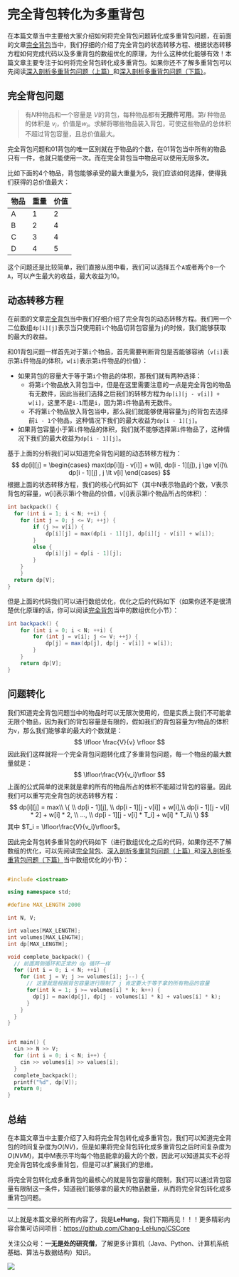 # 完全背包转化为多重背包

在本篇文章当中主要给大家介绍如何将完全背包问题转化成多重背包问题，在前面的文章[完全背包](https://mp.weixin.qq.com/s?__biz=Mzg3ODgyNDgwNg==&mid=2247484544&idx=1&sn=c4de17583010430fa519ecd1703bedea&chksm=cf0c9889f87b119fe5621bacf417b163020dcd8a7c0ed63df94de20ba67ae742b4d86e22ae16&token=883596793&lang=zh_CN#rd)当中，我们仔细的介绍了完全背包的状态转移方程、根据状态转移方程如何完成代码以及多重背包的数组优化的原理，为什么这种优化能够有效！本篇文章主要专注于如何将完全背包转化成多重背包。如果你还不了解多重背包可以先阅读[深入剖析多重背包问题（上篇）](https://mp.weixin.qq.com/s?__biz=Mzg3ODgyNDgwNg==&mid=2247484627&idx=1&sn=ac975cb31ba1af89425558cfe4442258&chksm=cf0c98daf87b11cc4178c55864ba8eeecd741aaa49bde712aca1c5999f7dbbbbd0997beb6cc2&token=1311889589&lang=zh_CN#rd)和[深入剖析多重背包问题（下篇）](https://mp.weixin.qq.com/s?__biz=Mzg3ODgyNDgwNg==&mid=2247484703&idx=1&sn=d0fb3c949b99a803a30a5dd1452d7bce&chksm=cf0c9916f87b10002e32bf8acfa298c1201d33793c80beb538ac099024868373e4c7a5b35a53&token=1311889589&lang=zh_CN#rd)。

## 完全背包问题

>有$N$种物品和一个容量是 $V$的背包，每种物品都有**无限件可用**。第$i$ 种物品的体积是 $v_i$，价值是$w_i$。求解将哪些物品装入背包，可使这些物品的总体积不超过背包容量，且总价值最大。

完全背包问题和01背包的唯一区别就在于物品的个数，在01背包当中所有的物品只有一件，也就只能使用一次。而在完全背包当中物品可以使用无限多次。

比如下面的4个物品，背包能够承受的最大重量为5，我们应该如何选择，使得我们获得的总价值最大：

| 物品 | 重量 | 价值 |
| ---- | ---- | ---- |
| A    | 1    | 2    |
| B    | 2    | 4    |
| C    | 3    | 4    |
| D    | 4    | 5    |

这个问题还是比较简单，我们直接从图中看，我们可以选择五个`A`或者两个`B`一个`A`，可以产生最大的收益，最大收益为10。

## 动态转移方程

在前面的文章[完全背包](https://mp.weixin.qq.com/s?__biz=Mzg3ODgyNDgwNg==&mid=2247484544&idx=1&sn=c4de17583010430fa519ecd1703bedea&chksm=cf0c9889f87b119fe5621bacf417b163020dcd8a7c0ed63df94de20ba67ae742b4d86e22ae16&token=883596793&lang=zh_CN#rd)当中我们仔细介绍了完全背包的动态转移方程。我们用一个二位数组`dp[i][j]`表示当只使用前`i`个物品切背包容量为`j`的时候，我们能够获取的最大的收益。

和01背包问题一样首先对于第`i`个物品，首先需要判断背包是否能够容纳（`v[i]`表示第`i`件物品的体积，`w[i]`表示第`i`件物品的价值）：

- 如果背包的容量大于等于第`i`个物品的体积，那我们就有两种选择：
  - 将第`i`个物品放入背包当中，但是在这里需要注意的一点是完全背包的物品有无数件，因此当我们选择之后我们的转移方程为`dp[i][j - v[i]] + w[i]`，这里不是`i-1`而是`i`，因为第`i`件物品有无数件。
  - 不将第`i`个物品放入背包当中，那么我们就能够使用容量为`j`的背包去选择前`i - 1`个物品，这种情况下我们的最大收益为`dp[i - 1][j]`。
- 如果背包容量小于第`i`件物品的体积，我们就不能够选择第`i`件物品了，这种情况下我们的最大收益为`dp[i - 1][j]`。

基于上面的分析我们可以知道完全背包问题的动态转移方程为：
$$
dp[i][j] = \begin{cases}
max(dp[i][j - v[i]] + w[i], dp[i - 1][j]), j \ge v[i]\\
dp[i - 1][j] , j \lt v[i]
\end{cases}
$$
根据上面的状态转移方程，我们的核心代码如下（其中N表示物品的个数，V表示背包的容量，w[i]表示第i个物品的价值，v[i]表示第i个物品所占的体积）：

```c++
int backpack() {
  for (int i = 1; i < N; ++i) {
    for (int j = 0; j <= V; ++j) {
        if (j >= v[i]) {
            dp[i][j] = max(dp[i - 1][j], dp[i][j - v[i]] + w[i]);
        }
        else {
            dp[i][j] = dp[i - 1][j];
        }
    }
	}
  return dp[V];
}
```

但是上面的代码我们可以进行数组优化，优化之后的代码如下（如果你还不是很清楚优化原理的话，你可以阅读[完全背包](https://mp.weixin.qq.com/s?__biz=Mzg3ODgyNDgwNg==&mid=2247484544&idx=1&sn=c4de17583010430fa519ecd1703bedea&chksm=cf0c9889f87b119fe5621bacf417b163020dcd8a7c0ed63df94de20ba67ae742b4d86e22ae16&token=883596793&lang=zh_CN#rd)当中的数组优化小节）：

```java
int backpack() {
	for (int i = 0; i < N; ++i) {
		for (int j = v[i]; j <= V; ++j) {
			dp[j] = max(dp[j], dp[j - v[i]] + w[i]);
		}
	}
	return dp[V];
}
```

## 问题转化

我们知道完全背包问题当中的物品时可以无限次使用的，但是实质上我们不可能拿无限个物品，因为我们的背包容量是有限的，假如我们的背包容量为`V`物品的体积为`v`，那么我们能够拿的最大的个数就是：
$$
\lfloor \frac{V}{v} \rfloor
$$
因此我们这样就将一个完全背包问题转化成了多重背包问题，每一个物品的最大数量就是：
$$
\lfloor\frac{V}{v_i}\rfloor
$$
上面的公式简单的说来就是拿的所有的物品所占的体积不能超过背包的容量。因此我们可以重写完全背包的状态转移方程：
$$
dp[i][j] = 
max\\
\{ \\
dp[i - 1][j], \\
dp[i - 1][j - v[i]] + w[i],\\
dp[i - 1][j - v[i] * 2] + w[i] * 2, \\
..., \\
dp[i - 1][j - v[i] * T_i] + w[i] * T_i\\
\}
$$
其中 $T_i = \lfloor\frac{V}{v_i}\rfloor$。

因此完全背包转多重背包的代码如下（进行数组优化之后的代码，如果你还不了解数组的优化，可以先阅读[完全背包](https://mp.weixin.qq.com/s?__biz=Mzg3ODgyNDgwNg==&mid=2247484544&idx=1&sn=c4de17583010430fa519ecd1703bedea&chksm=cf0c9889f87b119fe5621bacf417b163020dcd8a7c0ed63df94de20ba67ae742b4d86e22ae16&token=883596793&lang=zh_CN#rd)、[深入剖析多重背包问题（上篇）](https://mp.weixin.qq.com/s?__biz=Mzg3ODgyNDgwNg==&mid=2247484627&idx=1&sn=ac975cb31ba1af89425558cfe4442258&chksm=cf0c98daf87b11cc4178c55864ba8eeecd741aaa49bde712aca1c5999f7dbbbbd0997beb6cc2&token=1311889589&lang=zh_CN#rd)和[深入剖析多重背包问题（下篇）](https://mp.weixin.qq.com/s?__biz=Mzg3ODgyNDgwNg==&mid=2247484703&idx=1&sn=d0fb3c949b99a803a30a5dd1452d7bce&chksm=cf0c9916f87b10002e32bf8acfa298c1201d33793c80beb538ac099024868373e4c7a5b35a53&token=1311889589&lang=zh_CN#rd)当中数组优化的小节）：

```C++

#include <iostream>

using namespace std;

#define MAX_LENGTH 2000

int N, V;

int values[MAX_LENGTH];
int volumes[MAX_LENGTH];
int dp[MAX_LENGTH];

void complete_backpack() {
  // 前面两侧循环和正常的 dp 循环一样
  for (int i = 0; i < N; ++i) {
    for (int j = V; j >= volumes[i]; j--) {
      // 这里就是根据背包容量进行限制了 j 肯定要大于等于拿的所有物品的容量
      for(int k = 1; j >= volumes[i] * k; k++) {
        dp[j] = max(dp[j], dp[j - volumes[i] * k] + values[i] * k);
      }
    }
  }
}


int main() {
  cin >> N >> V;
  for (int i = 0; i < N; i++) {
    cin >> volumes[i] >> values[i];
  }
  complete_backpack();
  printf("%d", dp[V]);
  return 0;
}

```

## 总结

在本篇文章当中主要介绍了入和将完全背包转化成多重背包，我们可以知道完全背包的时间复杂度为$O(NV)$，但是如果将完全背包转化成多重背包之后时间复杂度为$O(NVM)$，其中M表示平均每个物品能拿的最大的个数，因此可以知道其实不必将完全背包转化成多重背包，但是可以扩展我们的思维。

将完全背包转化成多重背包的最核心的就是背包容量的限制，我们可以通过背包容量有限制这一条件，知道我们能够拿的最大的物品数量，从而将完全背包转化成多重背包问题。

---

以上就是本篇文章的所有内容了，我是**LeHung**，我们下期再见！！！更多精彩内容合集可访问项目：<https://github.com/Chang-LeHung/CSCore>

关注公众号：**一无是处的研究僧**，了解更多计算机（Java、Python、计算机系统基础、算法与数据结构）知识。

![](https://img2022.cnblogs.com/blog/2519003/202207/2519003-20220703200459566-1837431658.jpg)

